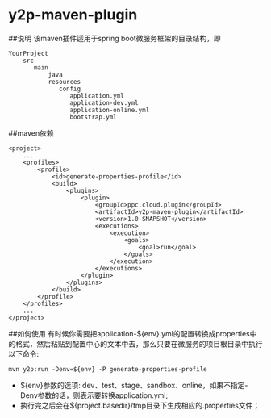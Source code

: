 # y2p-maven-plugin

##说明
该maven插件适用于spring boot微服务框架的目录结构，即
```
YourProject
    src
       main
           java
           resources
              config
                 application.yml
                 application-dev.yml
                 application-online.yml
                 bootstrap.yml
```

##maven依赖
```
<project>
    ...
    <profiles>
        <profile>
            <id>generate-properties-profile</id>
            <build>
                <plugins>
                    <plugin>
                        <groupId>ppc.cloud.plugin</groupId>
                        <artifactId>y2p-maven-plugin</artifactId>
                        <version>1.0-SNAPSHOT</version>
                        <executions>
                            <execution>
                                <goals>
                                    <goal>run</goal>
                                </goals>
                            </execution>
                        </executions>
                    </plugin>
                </plugins>
            </build>
        </profile>
    </profiles>
    ...
</project>    
```

##如何使用
有时候你需要把application-${env}.yml的配置转换成properties中的格式，然后粘贴到配置中心的文本中去，那么只要在微服务的项目根目录中执行以下命令:
```
mvn y2p:run -Denv=${env} -P generate-properties-profile
```
* ${env}参数的选项: dev、test、stage、sandbox、online，如果不指定-Denv参数的话，则表示要转换application.yml;
* 执行完之后会在${project.basedir}/tmp目录下生成相应的.properties文件；


